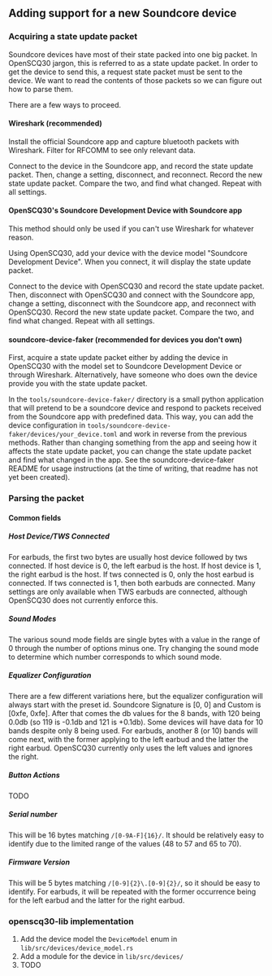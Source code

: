 ## Adding support for a new Soundcore device

### Acquiring a state update packet

Soundcore devices have most of their state packed into one big packet. In OpenSCQ30 jargon, this is referred to as a state update packet. In order to get the device to send this, a request state packet must be sent to the device. We want to read the contents of those packets so we can figure out how to parse them.

There are a few ways to proceed.

#### Wireshark (recommended)

Install the official Soundcore app and capture bluetooth packets with Wireshark. Filter for RFCOMM to see only relevant data.

Connect to the device in the Soundcore app, and record the state update packet. Then, change a setting, disconnect, and reconnect. Record the new state update packet. Compare the two, and find what changed. Repeat with all settings.

#### OpenSCQ30's Soundcore Development Device with Soundcore app

This method should only be used if you can't use Wireshark for whatever reason.

Using OpenSCQ30, add your device with the device model "Soundcore Development Device". When you connect, it will display the state update packet.

Connect to the device with OpenSCQ30 and record the state update packet. Then, disconnect with OpenSCQ30 and connect with the Soundcore app, change a setting, disconnect with the Soundcore app, and reconnect with OpenSCQ30. Record the new state update packet. Compare the two, and find what changed. Repeat with all settings.

#### soundcore-device-faker (recommended for devices you don't own)

First, acquire a state update packet either by adding the device in OpenSCQ30 with the model set to Soundcore Development Device or through Wireshark. Alternatively, have someone who does own the device provide you with the state update packet.

In the `tools/soundcore-device-faker/` directory is a small python application that will pretend to be a soundcore device and respond to packets received from the Soundcore app with predefined data. This way, you can add the device configuration in `tools/soundcore-device-faker/devices/your_device.toml` and work in reverse from the previous methods. Rather than changing something from the app and seeing how it affects the state update packet, you can change the state update packet and find what changed in the app. See the soundcore-device-faker README for usage instructions (at the time of writing, that readme has not yet been created).

### Parsing the packet

#### Common fields

##### Host Device/TWS Connected

For earbuds, the first two bytes are usually host device followed by tws connected. If host device is 0, the left earbud is the host. If host device is 1, the right earbud is the host. If tws connected is 0, only the host earbud is connected. If tws connected is 1, then both earbuds are connected. Many settings are only available when TWS earbuds are connected, although OpenSCQ30 does not currently enforce this.

##### Sound Modes

The various sound mode fields are single bytes with a value in the range of 0 through the number of options minus one. Try changing the sound mode to determine which number corresponds to which sound mode.

##### Equalizer Configuration

There are a few different variations here, but the equalizer configuration will always start with the preset id. Soundcore Signature is [0, 0] and Custom is [0xfe, 0xfe]. After that comes the db values for the 8 bands, with 120 being 0.0db (so 119 is -0.1db and 121 is +0.1db). Some devices will have data for 10 bands despite only 8 being used. For earbuds, another 8 (or 10) bands will come next, with the former applying to the left earbud and the latter the right earbud. OpenSCQ30 currently only uses the left values and ignores the right.

##### Button Actions

TODO

##### Serial number

This will be 16 bytes matching `/[0-9A-F]{16}/`. It should be relatively easy to identify due to the limited range of the values (48 to 57 and 65 to 70).

##### Firmware Version

This will be 5 bytes matching `/[0-9]{2}\.[0-9]{2}/`, so it should be easy to identify. For earbuds, it will be repeated with the former occurrence being for the left earbud and the latter for the right earbud.

### openscq30-lib implementation

1. Add the device model the `DeviceModel` enum in `lib/src/devices/device_model.rs`
2. Add a module for the device in `lib/src/devices/`
3. TODO

